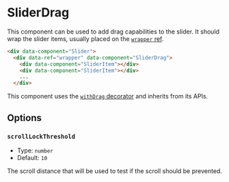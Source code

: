 # SliderDrag

This component can be used to add drag capabilities to the slider. It should wrap the slider items, usually placed on the [`wrapper` ref](./slider.md#wrapper).

```html
<div data-component="Slider">
  <div data-ref="wrapper" data-component="SliderDrag">
    <div data-component="SliderItem"></div>
    <div data-component="SliderItem"></div>
    ...
  </div>
```

This component uses the [`withDrag` decorator](https://js-toolkit.studiometa.dev/api/decorators/withDrag.html) and inherits from its APIs.

## Options

### `scrollLockThreshold`

- Type: `number`
- Default: `10`

The scroll distance that will be used to test if the scroll should be prevented.
